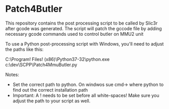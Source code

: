 # Patch4Butler

This repository contains the post processing script to be called by Slic3r after gcode was generated. The script will patch the gccode file by adding necessary gcode commands used to control butler on MMU2 unit


To use a Python post-processing script with Windows, you'll need to adjust the paths like this:

C:\Program! Files! (x86)\Python37-32\python.exe c:\dev\SCPP\Patch4MmuButler.py

Notes: 
- Set the correct path to python. On windwos sue cmd-> where python to find out the correct installation path
- Important: A ! needs to be set before all white-spaces! Make sure you adjust the path to your script as well.

